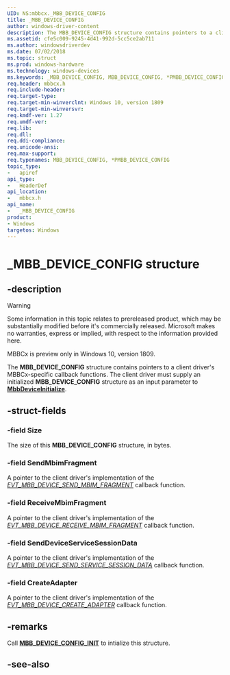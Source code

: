 ```yaml
---
UID: NS:mbbcx._MBB_DEVICE_CONFIG
title: _MBB_DEVICE_CONFIG
author: windows-driver-content
description: The MBB_DEVICE_CONFIG structure contains pointers to a client driver's MBBCx-specific callback functions. The client driver must supply an initialized MBB_DEVICE_CONFIG structure as an input parameter to MbbDeviceInitialize.
ms.assetid: cfe5c009-9245-4d41-992d-5cc5ce2ab711
ms.author: windowsdriverdev
ms.date: 07/02/2018
ms.topic: struct
ms.prod: windows-hardware
ms.technology: windows-devices
ms.keywords: _MBB_DEVICE_CONFIG, MBB_DEVICE_CONFIG, *PMBB_DEVICE_CONFIG, 
req.header: mbbcx.h
req.include-header:
req.target-type: 
req.target-min-winverclnt: Windows 10, version 1809
req.target-min-winversvr:
req.kmdf-ver: 1.27
req.umdf-ver:
req.lib:
req.dll:
req.ddi-compliance:
req.unicode-ansi:
req.max-support:
req.typenames: MBB_DEVICE_CONFIG, *PMBB_DEVICE_CONFIG
topic_type: 
-	apiref
api_type: 
-	HeaderDef
api_location: 
-	mbbcx.h
api_name: 
-	_MBB_DEVICE_CONFIG
product:
- Windows
targetos: Windows
---
```


# _MBB_DEVICE_CONFIG structure

## -description

> [!WARNING]
> Some information in this topic relates to prereleased product, which may be substantially modified before it's commercially released. Microsoft makes no warranties, express or implied, with respect to the information provided here.
> 
> MBBCx is preview only in Windows 10, version 1809.

The **MBB_DEVICE_CONFIG** structure contains pointers to a client driver's MBBCx-specific callback functions. The client driver must supply an initialized **MBB_DEVICE_CONFIG** structure as an input parameter to [**MbbDeviceInitialize**](nf-mbbcx-mbbdeviceinitialize.md).

## -struct-fields

### -field Size

The size of this **MBB_DEVICE_CONFIG** structure, in bytes.
 
### -field SendMbimFragment

A pointer to the client driver's implementation of the [*EVT_MBB_DEVICE_SEND_MBIM_FRAGMENT*](nc-mbbcx-evt_mbb_device_send_mbim_fragment.md) callback function.
 
### -field ReceiveMbimFragment

A pointer to the client driver's implementation of the [*EVT_MBB_DEVICE_RECEIVE_MBIM_FRAGMENT*](nc-mbbcx-evt_mbb_device_receive_mbim_fragment.md) callback function.
 
### -field SendDeviceServiceSessionData

A pointer to the client driver's implementation of the [*EVT_MBB_DEVICE_SEND_SERVICE_SESSION_DATA*](nc-mbbcx-evt_mbb_device_send_device_service_session_data.md) callback function.
 
### -field CreateAdapter

A pointer to the client driver's implementation of the [*EVT_MBB_DEVICE_CREATE_ADAPTER*](nc-mbbcx-evt_mbb_device_create_adapter.md) callback function.

## -remarks

Call [**MBB_DEVICE_CONFIG_INIT**](nf-mbbcx-mbb_device_config_init.md) to intialize this structure.

## -see-also